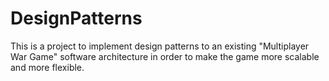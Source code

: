# DesignPatterns
This is a project to implement design patterns to an existing "Multiplayer War Game" software architecture in order to make the game more scalable and more flexible.
